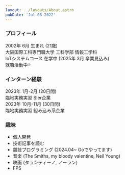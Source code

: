 ```yaml
---
layout: ../layouts/About.astro
pubDate: 'Jul 08 2022'
---
```


### プロフィール

2002年 6月 生まれ (21歳)  
大阪国際工科専門職大学 工科学部 情報工学科  
IoTシステムコース 在学中 (2025年 3月 卒業見込み)  
就職活動中💦

### インターン経験

2023年 1月-2月 (20日間)  
臨地実務実習 SIer企業  
2023年 10月-11月 (30日間)  
臨地実務実習 組み込み系企業

### 趣味

- 個人開発
- 技術記事を読む
- 競技プログラミング (2024.04~ Goでやってます)
- 音楽 (The Smiths, my bloody valentine, Neil Young)
- 映画 (タランティーノ, ノーラン)
- FPS
